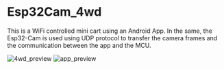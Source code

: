 # Esp32Cam_4wd

This is a WiFi controlled mini cart using an Android App. In the same, the Esp32-Cam is used using UDP protocol to transfer the camera frames and the communication between the app and the MCU.

![4wd_preview](https://user-images.githubusercontent.com/16022034/230798034-165acbf6-13e2-4ac6-9023-fda98a3277aa.jpg)
![app_preview](https://user-images.githubusercontent.com/16022034/230798040-5a017fa0-9976-49f5-8fd9-339535067b3f.jpg)
